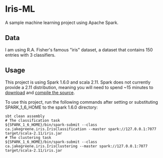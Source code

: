 Iris-ML
=======

A sample machine learning project using Apache Spark. 

Data
----

I am using R.A. Fisher's famous "iris" dataset, a dataset that contains 150 entries with 3 classifiers.

Usage
-----

This project is using Spark 1.6.0 and scala 2.11. Spark does not currently provide a 2.11 distribution, meaning you will need to spend ~15 minutes to [download](http://spark.apache.org/downloads.html) and [compile the source](http://spark.apache.org/docs/latest/building-spark.html#building-for-scala-211).

To use this project, run the following commands after setting or substituting SPARK_1_6_HOME to the spark 1.6.0 directory:

```
sbt clean assembly
# The classification task
${SPARK_1_6_HOME}/bin/spark-submit --class ca.jakegreene.iris.IrisClassification --master spark://127.0.0.1:7077 target/scala-2.11/iris.jar 
# The clustering task
${SPARK_1_6_HOME}/bin/spark-submit --class ca.jakegreene.iris.IrisClustering --master spark://127.0.0.1:7077 target/scala-2.11/iris.jar
```
